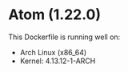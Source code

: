 # Atom (1.22.0)

This Dockerfile is running well on:

* Arch Linux (x86_64)
* Kernel: 4.13.12-1-ARCH
